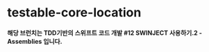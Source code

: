 testable-core-location
======================

#### 해당 브런치는 TDD기반의 스위프트 코드 개발 \#12 SWINJECT 사용하기.2 - Assemblies 입니다.
